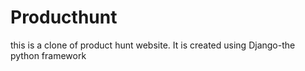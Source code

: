 # Producthunt
this is a clone of product hunt website. It is created using Django-the python framework
